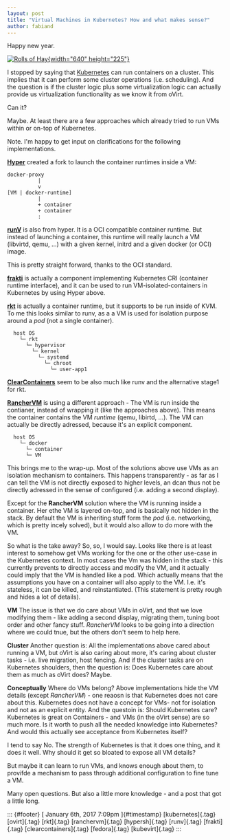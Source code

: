 ```yaml
---
layout: post
title: "Virtual Machines in Kubernetes? How and what makes sense?"
author: fabiand
---
```




Happy new year.

[![Rolls of
Hay](https://c3.staticflickr.com/1/110/363500050_64e0f1ff18_z.jpg){width="640"
height="225"}](https://www.flickr.com/photos/evergreenkamal/363500050/in/photolist-y82Uf-bFbdXD-akYSMg-a1noSu-6AxPpQ-j7yfd9-bucAUa-e5BBjX-6Ra2aP-aw5sGG-e5HfmE-6AtPLM-nVGBRt-arkwTw-ewo8KE-pbL9rF-p1pEMP-pXCcKc-ehTbw2-6M7qza-bCCaLv-p1qGmN-6r4cFE-ngV8r2-4MZEA9-bJjHHT-4yr6AY-3D9j5a-48rmTE-48nkag-am2HbQ-bpVKWL-48nk4X-48nk8a-5VMiXs-48rmQW-8mk8Kd-bpVL7o-bBmac5-48rmsf-am2FVw-48nkbT-9BkTHS-FJ8wQz-9Bi1Cv-9bCJA5-bCQEQZ-4vXJKK-5FGk2A-5VGXTB "Rolls of Hay")

I stopped by saying that [Kubernetes](https://kubernetes.io) can run
containers on a cluster. This implies that it can perform some cluster
operations (i.e. scheduling). And the question is if the cluster logic
plus some virtualization logic can actually provide us virtualization
functionality as we know it from oVirt.

Can it?

Maybe. At least there are a few approaches which already tried to run
VMs within or on-top of Kubernetes.

Note. I'm happy to get input on clarifications for the following
implementations.

[**Hyper**](http://hyper.sh/) created a fork to launch the container
runtimes inside a VM:

    docker-proxy
              |
              v
    [VM | docker-runtime]
              |
              + container
              + container
              :

[**runV**](https://github.com/hyperhq/runv/) is also from hyper. It is a
OCI compatible container runtime. But instead of launching a container,
this runtime will really launch a VM (libvirtd, qemu, ...) with a given
kernel, initrd and a given docker (or OCI) image.

This is pretty straight forward, thanks to the OCI standard.

[**frakti**](https://github.com/kubernetes/frakti) is actually a
component implementing Kubernetes CRI (container runtime interface), and
it can be used to run VM-isolated-containers in Kubernetes by using
Hyper above.

[**rkt**](https://github.com/coreos/rkt/blob/master/Documentation/running-kvm-stage1.md)
is actually a container runtime, but it supports to be run inside of
KVM. To me this looks similar to runv, as a a VM is used for isolation
purpose around a *pod* (not a single container).

      host OS
        └─ rkt
          └─ hypervisor
            └─ kernel
              └─ systemd
                └─ chroot
                  └─ user-app1

[**ClearContainers**](http://clearlinux.org/) seem to be also much like
runv and the alternative stage1 for rkt.

[**RancherVM**](https://github.com/rancher/vm) is using a different
approach - The VM is run inside the contianer, instead of wrapping it
(like the approaches above). This means the container contains the VM
*runtime* (qemu, libirtd, ...). The VM can actually be directly
adressed, because it's an explicit component.

      host OS
        └─ docker
          └─ container
          └─ VM

This brings me to the wrap-up. Most of the solutions above use VMs as an
isolation mechanism to containers. This happens transparently - as far
as I can tell the VM is not directly exposed to higher levels, an dcan
thus not be directly adressed in the sense of configured (i.e. adding a
second display).

Except for the **RancherVM** solution where the VM is running inside a
container. Her ethe VM is layered on-top, and is basically not hidden in
the stack. By default the VM is inheriting stuff form the *pod* (i.e.
networking, which is pretty incely solved), but it would also allow to
do more with the VM.

So what is the take away? So, so, I would say. Looks like there is at
least interest to somehow get VMs working for the one or the other
use-case in the Kubernetes context. In most cases the Vm was hidden in
the stack - this currently prevents to directly access and modify the
VM, and it actually could imply that the VM is handled like a pod. Which
actually means that the assumptions you have on a container will also
apply to the VM. I.e. it's stateless, it can be killed, and
reinstantiated. (This statement is pretty rough and hides a lot of
details).

**VM** The issue is that we do care about VMs in oVirt, and that we love
modifying them - like adding a second display, migrating them, tuning
boot order and other fancy stuff. *RancherVM* looks to be going into a
direction where we could tnue, but the others don't seem to help here.

**Cluster** Another question is: All the implementations above cared
about running a VM, but oVirt is also caring about more, it's caring
about cluster tasks - i.e. live migration, host fencing. And if the
cluster tasks are on Kubernetes shoulders, then the question is: Does
Kubernetes care about them as much as oVirt does? Maybe.

**Conceptually** Where do VMs belong? Above implementations hide the VM
details (except *RancherVM*) - one reaosn is that Kubernetes does not
care about this. Kubernetes does not have a concept for VMs- not for
isolation and not as an explicit entity. And the questoin is: Should
Kubernetes care? Kubernetes is great on Containers - and VMs (in the
oVirt sense) are so much more. Is it worth to push all the needed
knowledge into Kubernetes? And would this actually see acceptance from
Kubernetes itself?

I tend to say No. The strength of Kubernetes is that it does one thing,
and it does it well. Why should it get so bloated to expose all VM
details?

But maybe it can learn to run VMs, and knows enough about them, to
provifde a mechanism to pass through additional configuration to fine
tune a VM.

Many open questions. But also a little more knowledge - and a post that
got a little long.

::: {#footer}
[ January 6th, 2017 7:09pm ]{#timestamp} [kubernetes]{.tag}
[ovirt]{.tag} [rkt]{.tag} [ranchervm]{.tag} [hypersh]{.tag} [runv]{.tag}
[frakti]{.tag} [clearcontainers]{.tag} [fedora]{.tag} [kubevirt]{.tag}
:::
